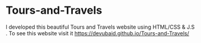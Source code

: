 # Tours-and-Travels
I developed this beautiful Tours and Travels website using HTML/CSS &amp; J.S . To see this website visit it https://devubaid.github.io/Tours-and-Travels/

